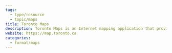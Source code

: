 ```yaml
---
tags:
  - type/resource
  - topic/maps
title: Toronto Maps
description: Toronto Maps is an Internet mapping application that provides a window to explore the most current geographic data about the City of Toronto. Toronto Maps was developed by the City of Toronto (the "City") and is provided solely for informational purposes.
website: https://map.toronto.ca
categories:
  - format/maps
---
```

